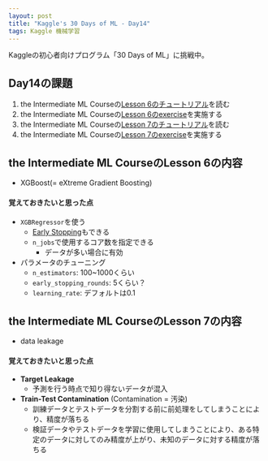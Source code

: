 ```yaml
---
layout: post
title: "Kaggle's 30 Days of ML - Day14"
tags: Kaggle 機械学習
---
```


Kaggleの初心者向けプログラム「30 Days of ML」に挑戦中。  

## Day14の課題

1. the Intermediate ML Courseの[Lesson 6のチュートリアル](https://www.kaggle.com/alexisbcook/xgboost)を読む  
1. the Intermediate ML Courseの[Lesson 6のexercise](https://www.kaggle.com/kernels/fork/3370271)を実施する  
1. the Intermediate ML Courseの[Lesson 7のチュートリアル](https://www.kaggle.com/alexisbcook/data-leakage)を読む  
1. the Intermediate ML Courseの[Lesson 7のexercise](https://www.kaggle.com/kernels/fork/3370270)を実施する  

## the Intermediate ML CourseのLesson 6の内容

+ XGBoost(= eXtreme Gradient Boosting)

#### 覚えておきたいと思った点

+ `XGBRegressor`を使う
    + [Early Stopping](https://note.com/okonomiyaki011/n/n371ef12f40e0)もできる
    + `n_jobs`で使用するコア数を指定できる
        + データが多い場合に有効
+ パラメータのチューニング
    + `n_estimators`: 100~1000くらい
    + `early_stopping_rounds`: 5くらい？
    + `learning_rate`: デフォルトは0.1

## the Intermediate ML CourseのLesson 7の内容

+ data leakage

#### 覚えておきたいと思った点

+ **Target Leakage**
    + 予測を行う時点で知り得ないデータが混入
+ **Train-Test Contamination** (Contamination = 汚染)
    + 訓練データとテストデータを分割する前に前処理をしてしまうことにより、精度が落ちる
    + 検証データやテストデータを学習に使用してしまうことにより、ある特定のデータに対してのみ精度が上がり、未知のデータに対する精度が落ちる

